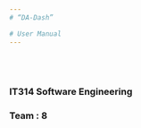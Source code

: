 ```yaml
---
# “DA-Dash”

# User Manual
---
```

<br/><br/>                                                                                                                                                         
                                                                
###  IT314 Software Engineering

                                  
### Team : 8





